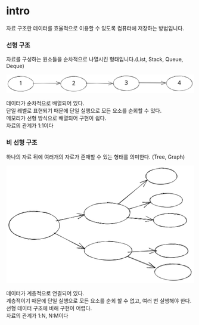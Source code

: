 # intro

자료 구조란   데이터를 효율적으로 이용할 수 있도록 컴퓨터에 저장하는 방법입니다.

### 선형 구조

자료를 구성하는 원소들을 순차적으로 나열시킨 형태입니다.(List, Stack, Queue, Deque)

<img src="../../.gitbook/assets/file.drawing (1) (4).svg" alt="" class="gitbook-drawing">

데이터가 순차적으로 배열되어 있다.\
단일 레벨로 표현되기 때문에 단일 실행으로 모든 요소를 순회할 수 있다.\
메모리가 선형 방식으로 배열되어 구현이 쉽다.\
자료의 관계가 1:1이다

### 비 선형 구조

하나의 자료 뒤에 여러개의 자료가 존재할 수 있는 형태를 의미한다. (Tree, Graph)

<img src="../../.gitbook/assets/file.drawing (1) (2).svg" alt="" class="gitbook-drawing">

데이터가 계층적으로 연결되어 있다.\
계층적이기 때문에 단일 실행으로 모든 요소를 순회 할 수 없고, 여러 번 실행해야 한다.\
선형 데이터 구조에 비해 구현이 어렵다.\
자료의 관계가 1:N, N:M이다
